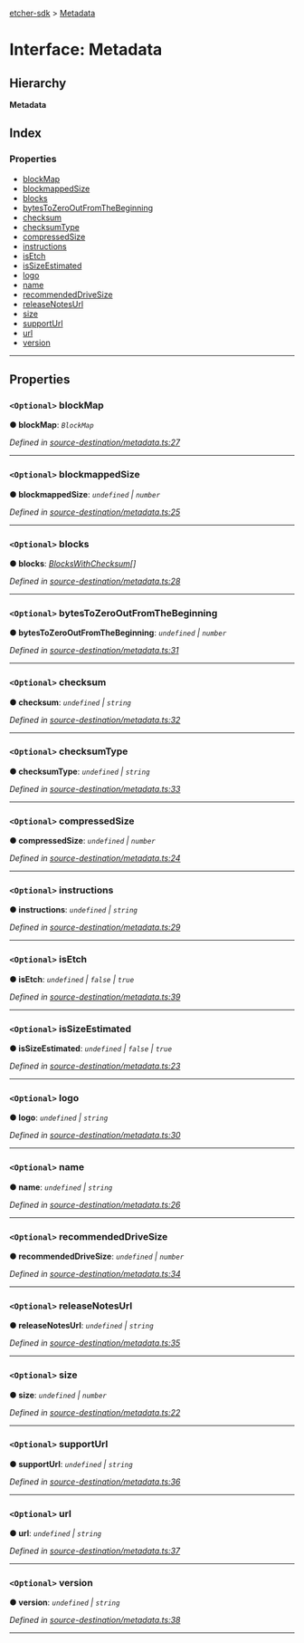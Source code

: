 [etcher-sdk](../README.md) > [Metadata](../interfaces/metadata.md)

# Interface: Metadata

## Hierarchy

**Metadata**

## Index

### Properties

* [blockMap](metadata.md#blockmap)
* [blockmappedSize](metadata.md#blockmappedsize)
* [blocks](metadata.md#blocks)
* [bytesToZeroOutFromTheBeginning](metadata.md#bytestozerooutfromthebeginning)
* [checksum](metadata.md#checksum)
* [checksumType](metadata.md#checksumtype)
* [compressedSize](metadata.md#compressedsize)
* [instructions](metadata.md#instructions)
* [isEtch](metadata.md#isetch)
* [isSizeEstimated](metadata.md#issizeestimated)
* [logo](metadata.md#logo)
* [name](metadata.md#name)
* [recommendedDriveSize](metadata.md#recommendeddrivesize)
* [releaseNotesUrl](metadata.md#releasenotesurl)
* [size](metadata.md#size)
* [supportUrl](metadata.md#supporturl)
* [url](metadata.md#url)
* [version](metadata.md#version)

---

## Properties

<a id="blockmap"></a>

### `<Optional>` blockMap

**● blockMap**: *`BlockMap`*

*Defined in [source-destination/metadata.ts:27](https://github.com/balena-io-modules/etcher-sdk/blob/a5ff273/lib/source-destination/metadata.ts#L27)*

___
<a id="blockmappedsize"></a>

### `<Optional>` blockmappedSize

**● blockmappedSize**: *`undefined` \| `number`*

*Defined in [source-destination/metadata.ts:25](https://github.com/balena-io-modules/etcher-sdk/blob/a5ff273/lib/source-destination/metadata.ts#L25)*

___
<a id="blocks"></a>

### `<Optional>` blocks

**● blocks**: *[BlocksWithChecksum](blockswithchecksum.md)[]*

*Defined in [source-destination/metadata.ts:28](https://github.com/balena-io-modules/etcher-sdk/blob/a5ff273/lib/source-destination/metadata.ts#L28)*

___
<a id="bytestozerooutfromthebeginning"></a>

### `<Optional>` bytesToZeroOutFromTheBeginning

**● bytesToZeroOutFromTheBeginning**: *`undefined` \| `number`*

*Defined in [source-destination/metadata.ts:31](https://github.com/balena-io-modules/etcher-sdk/blob/a5ff273/lib/source-destination/metadata.ts#L31)*

___
<a id="checksum"></a>

### `<Optional>` checksum

**● checksum**: *`undefined` \| `string`*

*Defined in [source-destination/metadata.ts:32](https://github.com/balena-io-modules/etcher-sdk/blob/a5ff273/lib/source-destination/metadata.ts#L32)*

___
<a id="checksumtype"></a>

### `<Optional>` checksumType

**● checksumType**: *`undefined` \| `string`*

*Defined in [source-destination/metadata.ts:33](https://github.com/balena-io-modules/etcher-sdk/blob/a5ff273/lib/source-destination/metadata.ts#L33)*

___
<a id="compressedsize"></a>

### `<Optional>` compressedSize

**● compressedSize**: *`undefined` \| `number`*

*Defined in [source-destination/metadata.ts:24](https://github.com/balena-io-modules/etcher-sdk/blob/a5ff273/lib/source-destination/metadata.ts#L24)*

___
<a id="instructions"></a>

### `<Optional>` instructions

**● instructions**: *`undefined` \| `string`*

*Defined in [source-destination/metadata.ts:29](https://github.com/balena-io-modules/etcher-sdk/blob/a5ff273/lib/source-destination/metadata.ts#L29)*

___
<a id="isetch"></a>

### `<Optional>` isEtch

**● isEtch**: *`undefined` \| `false` \| `true`*

*Defined in [source-destination/metadata.ts:39](https://github.com/balena-io-modules/etcher-sdk/blob/a5ff273/lib/source-destination/metadata.ts#L39)*

___
<a id="issizeestimated"></a>

### `<Optional>` isSizeEstimated

**● isSizeEstimated**: *`undefined` \| `false` \| `true`*

*Defined in [source-destination/metadata.ts:23](https://github.com/balena-io-modules/etcher-sdk/blob/a5ff273/lib/source-destination/metadata.ts#L23)*

___
<a id="logo"></a>

### `<Optional>` logo

**● logo**: *`undefined` \| `string`*

*Defined in [source-destination/metadata.ts:30](https://github.com/balena-io-modules/etcher-sdk/blob/a5ff273/lib/source-destination/metadata.ts#L30)*

___
<a id="name"></a>

### `<Optional>` name

**● name**: *`undefined` \| `string`*

*Defined in [source-destination/metadata.ts:26](https://github.com/balena-io-modules/etcher-sdk/blob/a5ff273/lib/source-destination/metadata.ts#L26)*

___
<a id="recommendeddrivesize"></a>

### `<Optional>` recommendedDriveSize

**● recommendedDriveSize**: *`undefined` \| `number`*

*Defined in [source-destination/metadata.ts:34](https://github.com/balena-io-modules/etcher-sdk/blob/a5ff273/lib/source-destination/metadata.ts#L34)*

___
<a id="releasenotesurl"></a>

### `<Optional>` releaseNotesUrl

**● releaseNotesUrl**: *`undefined` \| `string`*

*Defined in [source-destination/metadata.ts:35](https://github.com/balena-io-modules/etcher-sdk/blob/a5ff273/lib/source-destination/metadata.ts#L35)*

___
<a id="size"></a>

### `<Optional>` size

**● size**: *`undefined` \| `number`*

*Defined in [source-destination/metadata.ts:22](https://github.com/balena-io-modules/etcher-sdk/blob/a5ff273/lib/source-destination/metadata.ts#L22)*

___
<a id="supporturl"></a>

### `<Optional>` supportUrl

**● supportUrl**: *`undefined` \| `string`*

*Defined in [source-destination/metadata.ts:36](https://github.com/balena-io-modules/etcher-sdk/blob/a5ff273/lib/source-destination/metadata.ts#L36)*

___
<a id="url"></a>

### `<Optional>` url

**● url**: *`undefined` \| `string`*

*Defined in [source-destination/metadata.ts:37](https://github.com/balena-io-modules/etcher-sdk/blob/a5ff273/lib/source-destination/metadata.ts#L37)*

___
<a id="version"></a>

### `<Optional>` version

**● version**: *`undefined` \| `string`*

*Defined in [source-destination/metadata.ts:38](https://github.com/balena-io-modules/etcher-sdk/blob/a5ff273/lib/source-destination/metadata.ts#L38)*

___

